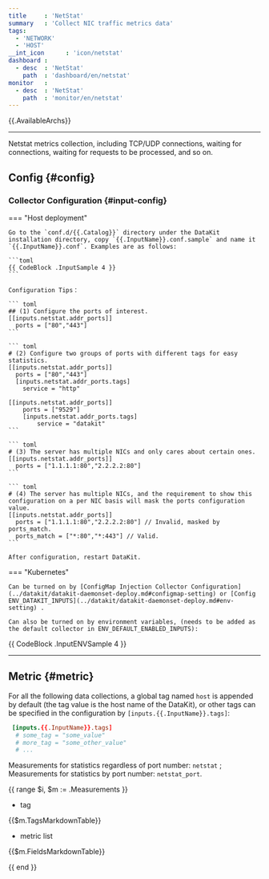 ```yaml
---
title     : 'NetStat'
summary   : 'Collect NIC traffic metrics data'
tags:
  - 'NETWORK'
  - 'HOST'
__int_icon      : 'icon/netstat'
dashboard :
  - desc  : 'NetStat'
    path  : 'dashboard/en/netstat'
monitor   :
  - desc  : 'NetStat'
    path  : 'monitor/en/netstat'
---
```


{{.AvailableArchs}}

---

Netstat metrics collection, including TCP/UDP connections, waiting for connections, waiting for requests to be processed, and so on.

## Config {#config}

### Collector Configuration {#input-config}

<!-- markdownlint-disable MD046 -->
=== "Host deployment"

    Go to the `conf.d/{{.Catalog}}` directory under the DataKit installation directory, copy `{{.InputName}}.conf.sample` and name it `{{.InputName}}.conf`. Examples are as follows:
    
    ```toml
    {{ CodeBlock .InputSample 4 }}
    ```
    
    Configuration Tips：

    ``` toml
    ## (1) Configure the ports of interest.
    [[inputs.netstat.addr_ports]]
      ports = ["80","443"]
    ```

    ``` toml
    # (2) Configure two groups of ports with different tags for easy statistics.
    [[inputs.netstat.addr_ports]]
      ports = ["80","443"]
      [inputs.netstat.addr_ports.tags]
        service = "http"

    [[inputs.netstat.addr_ports]]
        ports = ["9529"]
        [inputs.netstat.addr_ports.tags]
            service = "datakit"
    ```

    ``` toml
    # (3) The server has multiple NICs and only cares about certain ones.
    [[inputs.netstat.addr_ports]]
      ports = ["1.1.1.1:80","2.2.2.2:80"]
    ```

    ``` toml
    # (4) The server has multiple NICs, and the requirement to show this configuration on a per NIC basis will mask the ports configuration value.
    [[inputs.netstat.addr_ports]]
      ports = ["1.1.1.1:80","2.2.2.2:80"] // Invalid, masked by ports_match.
      ports_match = ["*:80","*:443"] // Valid.
    ```

    After configuration, restart DataKit.

=== "Kubernetes"

    Can be turned on by [ConfigMap Injection Collector Configuration](../datakit/datakit-daemonset-deploy.md#configmap-setting) or [Config ENV_DATAKIT_INPUTS](../datakit/datakit-daemonset-deploy.md#env-setting) .

    Can also be turned on by environment variables, (needs to be added as the default collector in ENV_DEFAULT_ENABLED_INPUTS):
    
{{ CodeBlock .InputENVSample 4 }}

<!-- markdownlint-enable -->
---

## Metric {#metric}

For all the following data collections, a global tag named `host` is appended by default (the tag value is the host name of the DataKit), or other tags can be specified in the configuration by `[inputs.{{.InputName}}.tags]`:

``` toml
 [inputs.{{.InputName}}.tags]
  # some_tag = "some_value"
  # more_tag = "some_other_value"
  # ...
```

Measurements for statistics regardless of port number: `netstat` ; Measurements for statistics by port number: `netstat_port`.

{{ range $i, $m := .Measurements }}

- tag

{{$m.TagsMarkdownTable}}

- metric list

{{$m.FieldsMarkdownTable}}

{{ end }}
